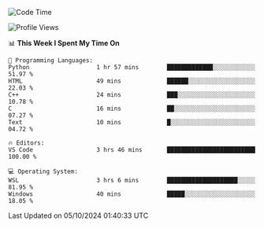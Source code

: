<!--START_SECTION:waka-->
![Code Time](http://img.shields.io/badge/Code%20Time-729%20hrs%205%20mins-blue)

![Profile Views](http://img.shields.io/badge/Profile%20Views-0-blue)

📊 **This Week I Spent My Time On** 

```text
💬 Programming Languages: 
Python                   1 hr 57 mins        █████████████░░░░░░░░░░░░   51.97 % 
HTML                     49 mins             ██████░░░░░░░░░░░░░░░░░░░   22.03 % 
C++                      24 mins             ███░░░░░░░░░░░░░░░░░░░░░░   10.78 % 
C                        16 mins             ██░░░░░░░░░░░░░░░░░░░░░░░   07.27 % 
Text                     10 mins             █░░░░░░░░░░░░░░░░░░░░░░░░   04.72 % 

🔥 Editors: 
VS Code                  3 hrs 46 mins       █████████████████████████   100.00 % 

💻 Operating System: 
WSL                      3 hrs 6 mins        ████████████████████░░░░░   81.95 % 
Windows                  40 mins             █████░░░░░░░░░░░░░░░░░░░░   18.05 % 
```


 Last Updated on 05/10/2024 01:40:33 UTC
<!--END_SECTION:waka-->
